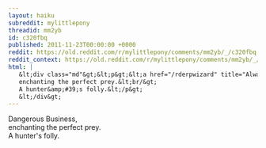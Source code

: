 ```yaml
---
layout: haiku
subreddit: mylittlepony
threadid: mm2yb
id: c320fbq
published: 2011-11-23T00:00:00 +0000
reddit: https://old.reddit.com/r/mylittlepony/comments/mm2yb/_/c320fbq
reddit_context: https://old.reddit.com/r/mylittlepony/comments/mm2yb/_/c320fbq?context=3
html: |
   &lt;div class="md"&gt;&lt;p&gt;&lt;a href="/rderpwizard" title="Always Relevant / Sad Grimdark Swayback Mountains / Paper Bag Princess"&gt;&lt;/a&gt; Dangerous Business,&lt;br/&gt;
   enchanting the perfect prey.&lt;br/&gt;
   A hunter&amp;#39;s folly.&lt;/p&gt;
   &lt;/div&gt;
---
```


[](/rderpwizard "Always Relevant / Sad Grimdark Swayback Mountains / Paper Bag Princess") Dangerous Business,  
enchanting the perfect prey.  
A hunter's folly.